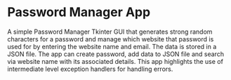 # Password Manager App
A simple Password Manager Tkinter GUI that generates strong random characters for a password and manage which website that password is used for by entering the website name and email. The data is stored in a JSON file. The app can create password, add data to JSON file and search via website name with its associated details. This app highlights the use of intermediate level exception handlers for handling errors.
